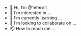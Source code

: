 - 👋 Hi, I’m @1eternit
- 👀 I’m interested in ...
- 🌱 I’m currently learning ...
- 💞️ I’m looking to collaborate on ...
- 📫 How to reach me ...

<!---
1eternit/1eternit is a ✨ special ✨ repository because its `README.md` (this file) appears on your GitHub profile.
You can click the Preview link to take a look at your changes.
--->
